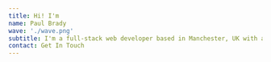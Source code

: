 ```yaml
---
title: Hi! I'm
name: Paul Brady
wave: './wave.png'
subtitle: I'm a full-stack web developer based in Manchester, UK with a passion for building beautiful websites and complex applications.
contact: Get In Touch
---
```

